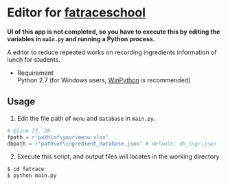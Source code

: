 # Editor for [fatraceschool][url_fatraceschool]
**UI of this app is not completed, so you have to execute this by editing the variables in `main.py` and running a Python process.**

A editor to reduce repeated works on recording ingredients information of lunch for students.

* Requirement  
Python 2.7 (for Windows users, [WinPython][url_winpython] is recommended)


## Usage
1. Edit the file path of `menu` and `database` in `main.py`.
```python
# @line 27, 28
fpath = r'path\of\your\menu.xlsx'
dbpath = r'path\of\ingredient_database.json' # default: db_ingr.json
```

2. Execute this script, and output files will locates in the working directory.
```bash
$ cd fatrace
$ python main.py
```

[url_fatraceschool]: https://fatraceschool.moe.gov.tw/ "fatraceschool"

[url_winpython]: https://sourceforge.net/projects/winpython/files/WinPython_2.7/2.7.10.3/ "WinPython 2.7"
